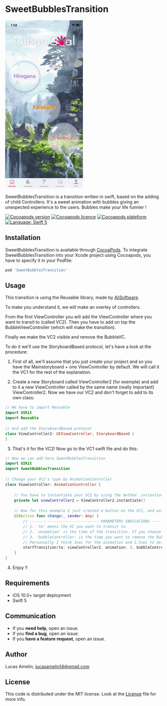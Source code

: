 # SweetBubblesTransition 

![Preview](https://github.com/LucasGitHubz/SweetBubblesTransition/blob/master/Demo/demoBubble)

SweetBubblesTransition is a transition written in swift, based on the adding of child Controllers. It's a sweet animation with bubbles giving an unexpected experience to the users. Bubbles make your life funnier !

<p align="left">
    <a href="https://cocoapods.org/pods/SweetBubblesTransition" target="_blank"><img src="https://img.shields.io/cocoapods/v/SweetBubblesTransition.svg?style=flat" alt="Cocoapods version" /></a>
    <a href="http://cocoapods.org/pods/SweetBubblesTransition" target="_blank"><img src="https://img.shields.io/cocoapods/l/SweetBubblesTransition.svg?style=flat" alt="Cocoapods licence" /></a>
    <a href="http://cocoapods.org/pods/SweetBubblesTransition" target="_blank"><img src="https://img.shields.io/cocoapods/p/SweetBubblesTransition.svg?style=flat" alt="Cocoapods plateform" /></a>
 <a href="http://cocoapods.org/pods/SweetBubblesTransition" target="_blank"><img src="https://img.shields.io/badge/Swift-5-orange" alt="Language: Swift 5"/></a>
</p>

## Installation

SweetBubblesTransition is available through [CocoaPods](http://cocoapods.org). 
To integrate SweetBubblesTransition into your Xcode project using Cocoapods, you have to specify it in your Podfile:

```ruby
pod 'SweetBubblesTransition'
```

## Usage

This transition is using the Reusable library, made by [AliSoftware](https://github.com/AliSoftware/Reusable).

To make you understand it, we will make an overley of controllers.

From the first ViewController you will add the ViewController where you want to transit to (called VC2). Then you have to add on top the BubbleViewController (which will make the transition).

Finally we make the VC2 visible and remove the BubbleVC.

To do it we'll use the StoryboardBased protocol, let's have a look at the procedure:

1. First of all, we'll assume that you just create your project and so you have the Mainstoryboard + one ViewController by default. We will call it the VC1 for the rest of the explanation.

2. Create a new Storyboard called ViewController2 (for exemple) and add to it a new ViewController called by the same name (really important) ViewController2.
Now we have our VC2 and don't forget to add to its own class:
         
```swift
// We have to import Reusable
import UIKit
import Reusable

// And add the StoryboardBased protocol
class ViewController2: UIViewController, StoryboardBased {
}
```

3. That's it for the VC2! Now go to the VC1 swift file and do this:

```swift
// Now we can add here SweetBubblesTransition
import UIKit
import SweetBubblesTransition

// Change your VC1's type by AnimationController
class ViewController: AnimationController {

    // You have to instantiate your VC2 by using the method .instantiate() (thanks again to Reusable).
    private let viewController2 = ViewController2.instantiate()

    // Now for this exemple I just created a button on the VC1, and assigned to it the following function
    @IBAction func change(_ sender: Any) {
        // ------------------------------- PARAMETERS INDICATIONS -------------------------------
        // 1. 'to' means the VC you want to transit to.
        // 2. 'animation' is the time of the transition. If you choose 2, for exemple, that means the VC2 will appear in two seconds.
        // 3. 'bubbleController' is the time you want to remove the BubbleViewController.
        // Personnally I think 3sec for the animation and 2.5sec to delete the BubbleVC is the perfect timing, but feel free to make your own opinion !
        startTransition(to: viewController2, animation: 3, bubbleController: 2.5)
    }
}
```

4. Enjoy !!

## Requirements

* iOS 10.0+ target deployment
* Swift 5

## Communication

- If you **need help**, open an issue.
- If you **find a bug**, open an issue.
- If you **have a feature request**, open an issue.

## Author

Lucas Amelin, lucasamelin14@gmail.com

## License

This code is distributed under the MIT license. Look at the [License](LICENSE) file for more info.
